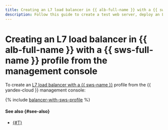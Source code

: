 ```yaml
---
title: Creating an L7 load balancer in {{ alb-full-name }} with a {{ sws-full-name }} profile from the management console
description: Follow this guide to create a test web server, deploy an L7 {{ alb-name }} for distributing traffic to the test web server, and protect this new infrastructure using a security profile in {{ sws-name }} from the management console.
---
```


# Creating an L7 load balancer in {{ alb-full-name }} with a {{ sws-full-name }} profile from the management console

To create an [L7 load balancer with a {{ sws-name }}](index.md) profile from the {{ yandex-cloud }} management console:

{% include [balancer-with-sws-profile](../../../_tutorials/security/balancer-with-sws-profile/console.md) %}


#### See also {#see-also}

* [{#T}](terraform.md)